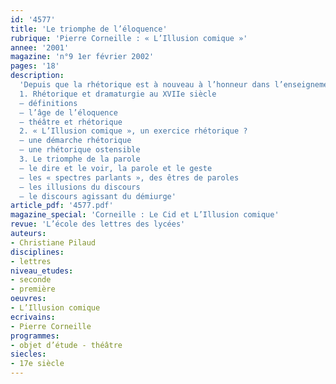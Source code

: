 ```yaml
---
id: '4577'
title: 'Le triomphe de l’éloquence'
rubrique: 'Pierre Corneille : « L’Illusion comique »'
annee: '2001'
magazine: 'n°9 1er février 2002'
pages: '18'
description: 
  'Depuis que la rhétorique est à nouveau à l’honneur dans l’enseignement, le champ qui lui est assigné semble de plus en plus vaste et flou et sa définition de plus en plus labile. Pour l’étude de « L’Illusion comique », il convient d’en limiter les sens à ceux qui étaient couramment admis au début du XVIIe siècle, c’est-à-dire à ceux que les théories et les pratiques de l’époque retenaient de la double tradition antique, grecque et latine.
  1. Rhétorique et dramaturgie au XVIIe siècle
  – définitions
  – l’âge de l’éloquence
  – théâtre et rhétorique
  2. « L’Illusion comique », un exercice rhétorique ?
  – une démarche rhétorique
  – une rhétorique ostensible
  3. Le triomphe de la parole
  – le dire et le voir, la parole et le geste
  – les « spectres parlants », des êtres de paroles
  – les illusions du discours
  – le discours agissant du démiurge'
article_pdf: '4577.pdf'
magazine_special: 'Corneille : Le Cid et L’Illusion comique'
revue: 'L’école des lettres des lycées'
auteurs:
- Christiane Pilaud
disciplines:
- lettres
niveau_etudes:
- seconde
- première
oeuvres:
- L’Illusion comique
ecrivains:
- Pierre Corneille
programmes:
- objet d’étude - théâtre
siecles:
- 17e siècle
---
```

